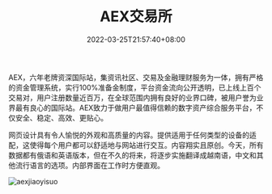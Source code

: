 ﻿---
weight: 
title: "AEX交易所"
description: "Bit.cc注册于英国，是Bit World Investments Limited所运营的一家平台，提供区块链技术服务及数字资产交易。"
date: 2022-03-25T21:57:40+08:00
lastmod: 2022-7-15T15:35:26+08:00
draft: false
authors: ["DongShanQing"]
featuredImage: "aexjiaoyisuo.webp"
link: "https://www.aex-china.com"
tags: ["交易所","AEX交易所"]
categories: ["navigation"]
navigation: ["交易所"]
lightgallery: true
toc: true
pinned: false
recommend: false
recommend1: false
---
AEX，六年老牌资深国际站，集资讯社区、交易及金融理财服务为一体，拥有严格的资金管理系统，实行100%准备金制度，平台资金流向公开透明，已上线上百个交易对，用户注册数量近百万，在全球范围内拥有良好的业界口碑，被用户誉为业界最有良心的国际站。AEX致力于做用户最值得信赖的数字资产综合服务平台，不仅安全、稳定、高效、更贴心。

网页设计具有令人愉悦的外观和高质量的内容。提供适用于任何类型的设备的适配，这使得每个用户都可以舒适地与网站进行交互。内容翔实且原创。今天，所有数据都有俄语和英语版本，但在不久的将来，将逐步实施翻译成越南语，中文和其他流行语言的选项。内部界面在工作时方便直观。

![aexjiaoyisuo](C:\Users\Administrator\Desktop\7.15\aexjiaoyisuo\aexjiaoyisuo.webp)
